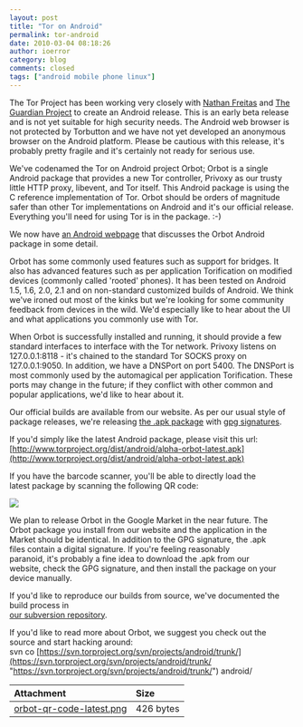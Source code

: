 ```yaml
---
layout: post
title: "Tor on Android"
permalink: tor-android
date: 2010-03-04 08:18:26
author: ioerror
category: blog
comments: closed
tags: ["android mobile phone linux"]
---
```


The Tor Project has been working very closely with [Nathan Freitas](http://openideals.com/) and [The Guardian Project](http://openideals.com/guardian/) to create an Android release. This is an early beta release and is not yet suitable for high security needs. The Android web browser is not protected by Torbutton and we have not yet developed an anonymous browser on the Android platform. Please be cautious with this release, it's probably pretty fragile and it's certainly not ready for serious use.

We've codenamed the Tor on Android project Orbot; Orbot is a single Android package that provides a new Tor controller, Privoxy as our trusty little HTTP proxy, libevent, and Tor itself. This Android package is using the C reference implementation of Tor. Orbot should be orders of magnitude safer than other Tor implementations on Android and it's our official release. Everything you'll need for using Tor is in the package. :-)

<!-- more -->

We now have [an Android webpage](https://www.torproject.org/docs/android.html) that discusses the Orbot Android package in some detail.

Orbot has some commonly used features such as support for bridges. It also has advanced features such as per application Torification on modified devices (commonly called 'rooted' phones). It has been tested on Android 1.5, 1.6, 2.0, 2.1 and on non-standard customized builds of Android. We think we've ironed out most of the kinks but we're looking for some community feedback from devices in the wild. We'd especially like to hear about the UI and what applications you commonly use with Tor.

When Orbot is successfully installed and running, it should provide a few standard interfaces to interface with the Tor network. Privoxy listens on 127.0.0.1:8118 - it's chained to the standard Tor SOCKS proxy on 127.0.0.1:9050. In addition, we have a DNSPort on port 5400. The DNSPort is most commonly used by the automagical per application Torification. These ports may change in the future; if they conflict with other common and popular applications, we'd like to hear about it.

Our official builds are available from our website. As per our usual style of package releases, we're releasing [the .apk package](https://www.torproject.org/dist/android/0.2.2.9-alpha-orbot-0.0.2.apk) with [gpg signatures](https://www.torproject.org/dist/android/0.2.2.9-alpha-orbot-0.0.2.apk.asc).

If you'd simply like the latest Android package, please visit this url:  
 [http://www.torproject.org/dist/android/alpha-orbot-latest.apk](http://www.torproject.org/dist/android/alpha-orbot-latest.apk)

If you have the barcode scanner, you'll be able to directly load the  
 latest package by scanning the following QR code:

![](https://blog.torproject.org/files/orbot-qr-code-latest.png)

We plan to release Orbot in the Google Market in the near future. The  
 Orbot package you install from our website and the application in the  
 Market should be identical. In addition to the GPG signature, the .apk  
 files contain a digital signature. If you're feeling reasonably  
 paranoid, it's probably a fine idea to download the .apk from our  
 website, check the GPG signature, and then install the package on your  
 device manually.

If you'd like to reproduce our builds from source, we've documented the  
 build process in  
 [our subversion repository](https://svn.torproject.org/svn/projects/android/trunk/Orbot/BUILD).

If you'd like to read more about Orbot, we suggest you check out the  
 source and start hacking around:  
 svn co [https://svn.torproject.org/svn/projects/android/trunk/](https://svn.torproject.org/svn/projects/android/trunk/ "https://svn.torproject.org/svn/projects/android/trunk/") android/

<table>
<thead>
<tr class="header">
<th align="left">Attachment</th>
<th align="left">Size</th>
</tr>
</thead>
<tbody>
<tr class="odd">
<td align="left"><a href="https://blog.torproject.org/files/orbot-qr-code-latest.png">orbot-qr-code-latest.png</a></td>
<td align="left">426 bytes</td>
</tr>
</tbody>
</table>


